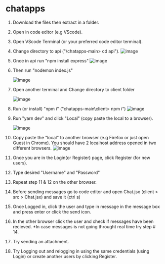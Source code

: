 # chatapps

1. Download the files then extract in a folder.
2. Open in code editor (e.g VScode).
3. Open VScode Terminal (or your preferred code editor terminal).
4. Change directory to api ("\chatapps-main> cd api"). ![image](https://user-images.githubusercontent.com/39289957/234757642-3c5ed7d0-4e4e-46aa-8092-0196bce8d4cd.png)

5. Once in api run "npm install express" ![image](https://user-images.githubusercontent.com/39289957/234757914-3a5793e8-a31b-4645-9b69-a2c2f9d48e5f.png)

6. Then run "nodemon index.js"

	![image](https://user-images.githubusercontent.com/39289957/234758023-0269c000-07d0-4ac2-8bdf-2d96986a1cc2.png)

	
7. Open another terminal and Change directory to client folder

	![image](https://user-images.githubusercontent.com/39289957/234758088-95a6ec36-0523-4d6d-b08e-385c98397f0e.png)

8. Run (or install) "npm i" ("chatapps-main\client> npm i") ![image](https://user-images.githubusercontent.com/39289957/234758174-0d72bdc4-972f-46cc-987a-9280951f4106.png)

10. Run "yarn dev" and click "Local" (copy paste the local to a browser).

	![image](https://user-images.githubusercontent.com/39289957/234758299-d0da05e4-41ba-43bb-a5ae-12a9fbfa604b.png)


10. Copy paste the "local" to another browser (e.g Firefox or just open Guest in Chrome).  You should have 2 localhost address opened in two different browsers.
![image](https://user-images.githubusercontent.com/39289957/234758493-944b047d-204a-442a-ab15-73db29f1ac9b.png)

11. Once you are in the Login(or Register) page, click Register (for new users).
12. Type desired "Username" and "Password"
13. Repeat step 11 & 12 on the other browser.

14. Before sending messages go to code editor and open Chat.jsx (client > src > Chat.jsx) and save it (ctrl s)
15. Once Logged in, click the user and type in message in the message box and press enter or click the send icon.
16. In the other browser click the user and check if messages have been recieved. *In case messages is not going throught real time try step # 14.
17. Try sending an attachment.
18. Try Logging out and relogging in using the same credentials (using Login) or create another users by clicking Register.







